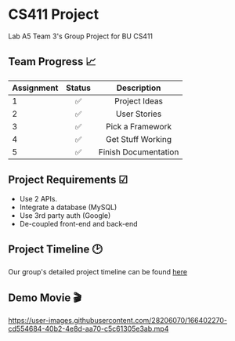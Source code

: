 # CS411 Project
Lab A5 Team 3's Group Project for BU CS411

## Team Progress 📈

| Assignment    |     Status    |  Description    | 
| ------------- |:-------------:| :-------------: | 
| 1             |  ✅           |   Project Ideas  | 
| 2             |  ✅           |    User Stories  | 
| 3             |  ✅           |  Pick a Framework   | 
| 4             |  ✅          |  Get Stuff Working  | 
| 5             |  ✅          |  Finish Documentation  | 


## Project Requirements ☑

- Use 2 APIs.
- Integrate a database (MySQL)
- Use 3rd party auth (Google)
- De-coupled front-end and back-end

## Project Timeline 🕑
Our group's detailed project timeline can be found [here](https://github.com/SamPom100/CS411_Project/blob/main/project_timeline.md)

## Demo Movie 🎬


https://user-images.githubusercontent.com/28206070/166402270-cd554684-40b2-4e8d-aa70-c5c61305e3ab.mp4


